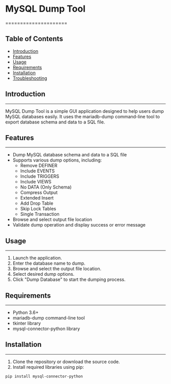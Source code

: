 # MySQL Dump Tool
=====================

Table of Contents
-----------------

* [Introduction](#introduction)
* [Features](#features)
* [Usage](#usage)
* [Requirements](#requirements)
* [Installation](#installation)
* [Troubleshooting](#troubleshooting)

## Introduction
---------------

MySQL Dump Tool is a simple GUI application designed to help users dump MySQL databases easily. It uses the mariadb-dump command-line tool to export database schema and data to a SQL file.

## Features
------------

* Dump MySQL database schema and data to a SQL file
* Supports various dump options, including:
	+ Remove DEFINER
	+ Include EVENTS
	+ Include TRIGGERS
	+ Include VIEWS
	+ No DATA (Only Schema)
	+ Compress Output
	+ Extended Insert
	+ Add Drop Table
	+ Skip Lock Tables
	+ Single Transaction
* Browse and select output file location
* Validate dump operation and display success or error message

## Usage
-----

1. Launch the application.
2. Enter the database name to dump.
3. Browse and select the output file location.
4. Select desired dump options.
5. Click "Dump Database" to start the dumping process.

## Requirements
--------------

* Python 3.6+
* mariadb-dump command-line tool
* tkinter library
* mysql-connector-python library

## Installation
--------------

1. Clone the repository or download the source code.
2. Install required libraries using pip:
```bash
pip install mysql-connector-python
